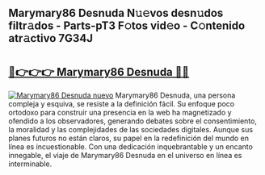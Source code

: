 ## Marymary86 Desnuda N𝚞𝚎vos desn𝚞dos filtr𝚊dos - Parts-pT3 F𝚘tos vid𝚎o - C𝚘ntenido atr𝚊ctivo 7G34J

# <h2><a href="http://mb164t.tromn.icu/?c=Marymary86+Desnuda">🔗👉👉👉 Marymary86 Desnuda 🔗🔗</a></h2>

[![Marymary86 Desnuda nuevo](https://i.imgur.com/pEAQMta.gif)](http://mb164t.tromn.icu/?c=Marymary86+Desnuda)
Marymary86 Desnuda, una persona compleja y esquiva, se resiste a la definición fácil. Su enfoque poco ortodoxo para construir una presencia en la web ha magnetizado y ofendido a los observadores, generando debates sobre el consentimiento, la moralidad y las complejidades de las sociedades digitales. Aunque sus planes futuros no están claros, su papel en la redefinición del mundo en línea es incuestionable. Con una dedicación inquebrantable y un encanto innegable, el viaje de Marymary86 Desnuda en el universo en línea es interminable.
